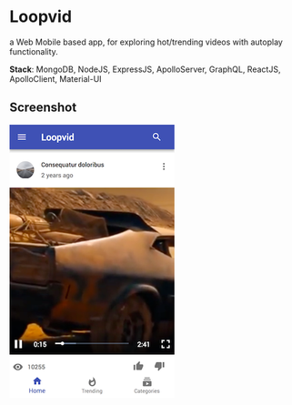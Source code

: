 # Loopvid
a Web Mobile based app, for exploring hot/trending videos with autoplay functionality.

**Stack**: MongoDB, NodeJS, ExpressJS, ApolloServer, GraphQL, ReactJS, ApolloClient, Material-UI

## Screenshot
![Loopvid](https://github.com/Iliyass/Loopvid/blob/master/loopvid_screenshot.png?raw=true)
